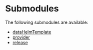 # Submodules <a name="Submodules" id="submodules"></a>

The following submodules are available:
- [dataHelmTemplate](./dataHelmTemplate.go.md)
- [provider](./provider.go.md)
- [release](./release.go.md)